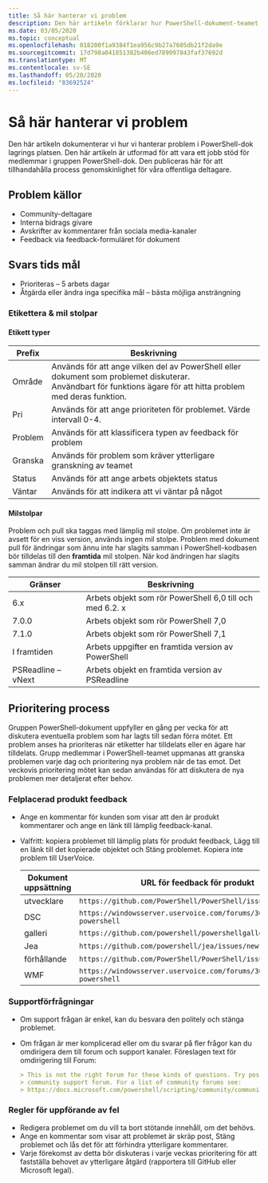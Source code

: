 ```yaml
---
title: Så här hanterar vi problem
description: Den här artikeln förklarar hur PowerShell-dokument-teamet hanterar pull-begäranden.
ms.date: 03/05/2020
ms.topic: conceptual
ms.openlocfilehash: 018200f1a9384f1ea956c9b27a7605db21f2da9e
ms.sourcegitcommit: 17d798a041851382b406ed789097843faf37692d
ms.translationtype: MT
ms.contentlocale: sv-SE
ms.lasthandoff: 05/20/2020
ms.locfileid: "83692524"
---
```

# <a name="how-we-manage-issues"></a>Så här hanterar vi problem

Den här artikeln dokumenterar vi hur vi hanterar problem i PowerShell-dok lagrings platsen. Den här artikeln är utformad för att vara ett jobb stöd för medlemmar i gruppen PowerShell-dok. Den publiceras här för att tillhandahålla process genomskinlighet för våra offentliga deltagare.

## <a name="sources-of-issues"></a>Problem källor

- Community-deltagare
- Interna bidrags givare
- Avskrifter av kommentarer från sociala media-kanaler
- Feedback via feedback-formuläret för dokument

## <a name="response-time-targets"></a>Svars tids mål

- Prioriteras – 5 arbets dagar
- Åtgärda eller ändra inga specifika mål – bästa möjliga ansträngning

### <a name="labeling--milestones"></a>Etikettera & mil stolpar

#### <a name="label-types"></a>Etikett typer

|Prefix  | Beskrivning                                                         |
|------- | --------------------------------------------------------------------|
|Område    | Används för att ange vilken del av PowerShell eller dokument som problemet diskuterar.<br>Användbart för funktions ägare för att hitta problem med deras funktion.|
|Pri     | Används för att ange prioriteten för problemet. Värde intervall 0-4.        |
|Problem   | Används för att klassificera typen av feedback för problem                     |
|Granska  | Används för problem som kräver ytterligare granskning av teamet              |
|Status  | Används för att ange arbets objektets status                        |
|Väntar | Används för att indikera att vi väntar på något                   |

#### <a name="milestones"></a>Milstolpar

Problem och pull ska taggas med lämplig mil stolpe. Om problemet inte är avsett för en viss version, används ingen mil stolpe. Problem med dokument pull för ändringar som ännu inte har slagits samman i PowerShell-kodbasen bör tilldelas till den **framtida** mil stolpen. När kod ändringen har slagits samman ändrar du mil stolpen till rätt version.

|    Gränser     |                    Beskrivning                     |
| ---------------- | -------------------------------------------------- |
| 6.x              | Arbets objekt som rör PowerShell 6,0 till och med 6.2. x |
| 7.0.0            | Arbets objekt som rör PowerShell 7,0               |
| 7.1.0            | Arbets objekt som rör PowerShell 7,1               |
| I framtiden           | Arbets uppgifter en framtida version av PowerShell          |
| PSReadline – vNext | Arbets objekt en framtida version av PSReadline          |

## <a name="triage-process"></a>Prioritering process

Gruppen PowerShell-dokument uppfyller en gång per vecka för att diskutera eventuella problem som har lagts till sedan förra mötet. Ett problem anses ha prioriteras när etiketter har tilldelats eller en ägare har tilldelats. Grupp medlemmar i PowerShell-teamet uppmanas att granska problemen varje dag och prioritering nya problem när de tas emot. Det veckovis prioritering mötet kan sedan användas för att diskutera de nya problemen mer detaljerat efter behov.

### <a name="misplaced-product-feedback"></a>Felplacerad produkt feedback

- Ange en kommentar för kunden som visar att den är produkt kommentarer och ange en länk till lämplig feedback-kanal.
- Valfritt: kopiera problemet till lämplig plats för produkt feedback, Lägg till en länk till det kopierade objektet och Stäng problemet. Kopiera inte problem till UserVoice.

  | Dokument uppsättning    | URL för feedback för produkt                                           |
  | --------- | -------------------------------------------------------------- |
  | utvecklare | `https://github.com/PowerShell/PowerShell/issues/new/choose`   |
  | DSC       | `https://windowsserver.uservoice.com/forums/301869-powershell` |
  | galleri   | `https://github.com/powershell/powershellgallery/issues/new`   |
  | Jea       | `https://github.com/powershell/jea/issues/new`                 |
  | förhållande | `https://github.com/PowerShell/PowerShell/issues/new/choose`   |
  | WMF       | `https://windowsserver.uservoice.com/forums/301869-powershell` |

### <a name="support-requests"></a>Supportförfrågningar

- Om support frågan är enkel, kan du besvara den politely och stänga problemet.
- Om frågan är mer komplicerad eller om du svarar på fler frågor kan du omdirigera dem till forum och support kanaler. Föreslagen text för omdirigering till Forum:

  ```Markdown
  > This is not the right forum for these kinds of questions. Try posting your question in a
  > community support forum. For a list of community forums see:
  > https://docs.microsoft.com/powershell/scripting/community/community-support
  ```

### <a name="code-of-conduct-violations"></a>Regler för uppförande av fel

- Redigera problemet om du vill ta bort stötande innehåll, om det behövs.
- Ange en kommentar som visar att problemet är skräp post, Stäng problemet och lås det för att förhindra ytterligare kommentarer.
- Varje förekomst av detta bör diskuteras i varje veckas prioritering för att fastställa behovet av ytterligare åtgärd (rapportera till GitHub eller Microsoft legal).
